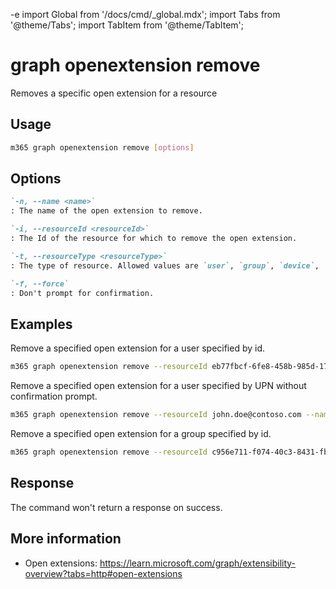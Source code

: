 -e <!-- DISCLAIMER: All secrets, passwords, and sensitive values in this document are examples only and not real credentials. -->
import Global from '/docs/cmd/_global.mdx';
import Tabs from '@theme/Tabs';
import TabItem from '@theme/TabItem';

# graph openextension remove

Removes a specific open extension for a resource

## Usage

```sh
m365 graph openextension remove [options]
```

## Options

```md definition-list
`-n, --name <name>`
: The name of the open extension to remove.

`-i, --resourceId <resourceId>`
: The Id of the resource for which to remove the open extension.

`-t, --resourceType <resourceType>`
: The type of resource. Allowed values are `user`, `group`, `device`, `organization`.

`-f, --force`
: Don't prompt for confirmation.
```

<Global />

## Examples

Remove a specified open extension for a user specified by id.

```sh
m365 graph openextension remove --resourceId eb77fbcf-6fe8-458b-985d-1747284793bc --name 'com.contoso.roamingSettings' --resourceType user
```

Remove a specified open extension for a user specified by UPN without confirmation prompt.

```sh
m365 graph openextension remove --resourceId john.doe@contoso.com --name 'com.contoso.roamingSettings' --resourceType user --force
```

Remove a specified open extension for a group specified by id.

```sh
m365 graph openextension remove --resourceId c956e711-f074-40c3-8431-fbd69bb67d9c --name 'com.contoso.groupSettings' --resourceType group
```

## Response

The command won't return a response on success.

## More information

- Open extensions: https://learn.microsoft.com/graph/extensibility-overview?tabs=http#open-extensions
